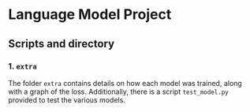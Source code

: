 # Language Model Project


## Scripts and directory


### 1. `extra`

The folder `extra` contains details on how each model was trained, along with a graph of the loss. Additionally, there is a script `test_model.py` provided to test the various models.
